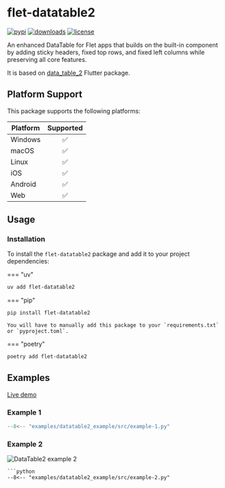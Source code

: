 # flet-datatable2

[![pypi](https://img.shields.io/pypi/v/flet-datatable2.svg)](https://pypi.python.org/pypi/flet-datatable2)
[![downloads](https://static.pepy.tech/badge/flet-datatable2/month)](https://pepy.tech/project/flet-datatable2)
[![license](https://img.shields.io/github/license/flet-dev/flet-datatable2.svg)](https://github.com/flet-dev/flet-datatable2/blob/main/LICENSE)

An enhanced DataTable for Flet apps that builds on the built-in component by adding sticky headers,
fixed top rows, and fixed left columns while preserving all core features.

It is based on [data_table_2](https://pub.dev/packages/data_table_2) Flutter package.

## Platform Support

This package supports the following platforms:

| Platform | Supported |
|----------|:---------:|
| Windows  |     ✅     |
| macOS    |     ✅     |
| Linux    |     ✅     |
| iOS      |     ✅     |
| Android  |     ✅     |
| Web      |     ✅     |

## Usage

### Installation

To install the `flet-datatable2` package and add it to your project dependencies:

=== "uv"

```bash
uv add flet-datatable2
```

=== "pip"

```bash
pip install flet-datatable2
```

    You will have to manually add this package to your `requirements.txt` or `pyproject.toml`.

=== "poetry"

```bash
poetry add flet-datatable2
```

## Examples

[Live demo](https://flet-controls-gallery.fly.dev/layout/datatable2)

### Example 1

```python
--8<-- "examples/datatable2_example/src/example-1.py"
```

### Example 2

![DataTable2 example 2](assets/example-2.gif)

```
```python
--8<-- "examples/datatable2_example/src/example-2.py"
```
